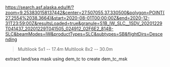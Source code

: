 https://search.asf.alaska.edu/#/?zoom=9.253830158137442&center=27.507055,37.330500&polygon=POINT(27.2554%2038.3664)&start=2020-08-01T00:00:00Z&end=2020-12-31T23:59:00Z&resultsLoaded=true&granule=S1B_IW_SLC__1SDV_20201229T041437_20201229T041505_024912_02F6E2_814B-SLC&beamModes=IW&productTypes=SLC&subtypes=SB&flightDirs=Descending

> Multilook 5x1 -- 17.4m
> Multilook 8x2 -- 30.0m

extract land/sea mask using dem_tc to create dem_tc_msk